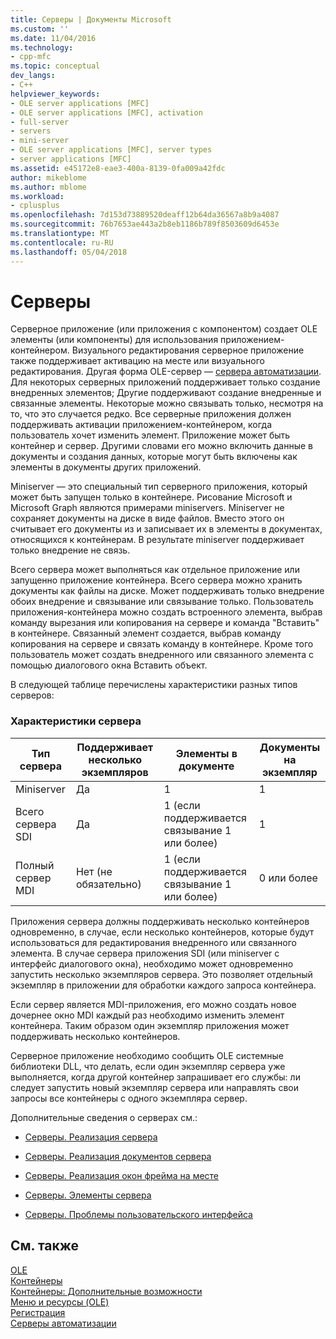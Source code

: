 ```yaml
---
title: Серверы | Документы Microsoft
ms.custom: ''
ms.date: 11/04/2016
ms.technology:
- cpp-mfc
ms.topic: conceptual
dev_langs:
- C++
helpviewer_keywords:
- OLE server applications [MFC]
- OLE server applications [MFC], activation
- full-server
- servers
- mini-server
- OLE server applications [MFC], server types
- server applications [MFC]
ms.assetid: e45172e8-eae3-400a-8139-0fa009a42fdc
author: mikeblome
ms.author: mblome
ms.workload:
- cplusplus
ms.openlocfilehash: 7d153d73889520deaff12b64da36567a8b9a4087
ms.sourcegitcommit: 76b7653ae443a2b8eb1186b789f8503609d6453e
ms.translationtype: MT
ms.contentlocale: ru-RU
ms.lasthandoff: 05/04/2018
---
```

# <a name="servers"></a>Серверы
Серверное приложение (или приложения с компонентом) создает OLE элементы (или компоненты) для использования приложением-контейнером. Визуального редактирования серверное приложение также поддерживает активацию на месте или визуального редактирования. Другая форма OLE-сервер — [сервера автоматизации](../mfc/automation-servers.md). Для некоторых серверных приложений поддерживает только создание внедренных элементов; Другие поддерживают создание внедренные и связанные элементы. Некоторые можно связывать только, несмотря на то, что это случается редко. Все серверные приложения должен поддерживать активации приложением-контейнером, когда пользователь хочет изменить элемент. Приложение может быть контейнер и сервер. Другими словами его можно включить данные в документы и создания данных, которые могут быть включены как элементы в документы других приложений.  
  
 Miniserver — это специальный тип серверного приложения, который может быть запущен только в контейнере. Рисование Microsoft и Microsoft Graph являются примерами miniservers. Miniserver не сохраняет документы на диске в виде файлов. Вместо этого он считывает его документы из и записывает их в элементы в документах, относящихся к контейнерам. В результате miniserver поддерживает только внедрение не связь.  
  
 Всего сервера может выполняться как отдельное приложение или запущенно приложение контейнера. Всего сервера можно хранить документы как файлы на диске. Может поддерживать только внедрение обоих внедрение и связывание или связывание только. Пользователь приложения-контейнера можно создать встроенного элемента, выбрав команду вырезания или копирования на сервере и команда "Вставить" в контейнере. Связанный элемент создается, выбрав команду копирования на сервере и связать команду в контейнере. Кроме того пользователь может создать внедренного или связанного элемента с помощью диалогового окна Вставить объект.  
  
 В следующей таблице перечислены характеристики разных типов серверов:  
  
### <a name="server-characteristics"></a>Характеристики сервера  
  
|Тип сервера|Поддерживает несколько экземпляров|Элементы в документе|Документы на экземпляр|  
|--------------------|---------------------------------|------------------------|----------------------------|  
|Miniserver|Да|1|1|  
|Всего сервера SDI|Да|1 (если поддерживается связывание 1 или более)|1|  
|Полный сервер MDI|Нет (не обязательно)|1 (если поддерживается связывание 1 или более)|0 или более|  
  
 Приложения сервера должны поддерживать несколько контейнеров одновременно, в случае, если несколько контейнеров, которые будут использоваться для редактирования внедренного или связанного элемента. В случае сервера приложения SDI (или miniserver с интерфейс диалогового окна), необходимо может одновременно запустить несколько экземпляров сервера. Это позволяет отдельный экземпляр в приложении для обработки каждого запроса контейнера.  
  
 Если сервер является MDI-приложения, его можно создать новое дочернее окно MDI каждый раз необходимо изменить элемент контейнера. Таким образом один экземпляр приложения может поддерживать несколько контейнеров.  
  
 Серверное приложение необходимо сообщить OLE системные библиотеки DLL, что делать, если один экземпляр сервера уже выполняется, когда другой контейнер запрашивает его службы: ли следует запустить новый экземпляр сервера или направлять свои запросы все контейнеры с одного экземпляра сервер.  
  
 Дополнительные сведения о серверах см.:  
  
-   [Серверы. Реализация сервера](../mfc/servers-implementing-a-server.md)  
  
-   [Серверы. Реализация документов сервера](../mfc/servers-implementing-server-documents.md)  
  
-   [Серверы. Реализация окон фрейма на месте](../mfc/servers-implementing-in-place-frame-windows.md)  
  
-   [Серверы. Элементы сервера](../mfc/servers-server-items.md)  
  
-   [Серверы. Проблемы пользовательского интерфейса](../mfc/servers-user-interface-issues.md)  
  
## <a name="see-also"></a>См. также  
 [OLE](../mfc/ole-in-mfc.md)   
 [Контейнеры](../mfc/containers.md)   
 [Контейнеры: Дополнительные возможности](../mfc/containers-advanced-features.md)   
 [Меню и ресурсы (OLE)](../mfc/menus-and-resources-ole.md)   
 [Регистрация](../mfc/registration.md)   
 [Серверы автоматизации](../mfc/automation-servers.md)

